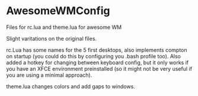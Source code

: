 # AwesomeWMConfig
Files for rc.lua and theme.lua for awesome WM

Slight varitations on the original files. 

rc.Lua has some names for the 5 first desktops, also implements compton on startup (you could do this by configuring you .bash profile too). Also added a hotkey for changing between keyboard config, but it only works if you have an XFCE environment preinstalled (so it might not be very useful if you are using a minimal approach).

theme.lua changes colors and add gaps to windows.
